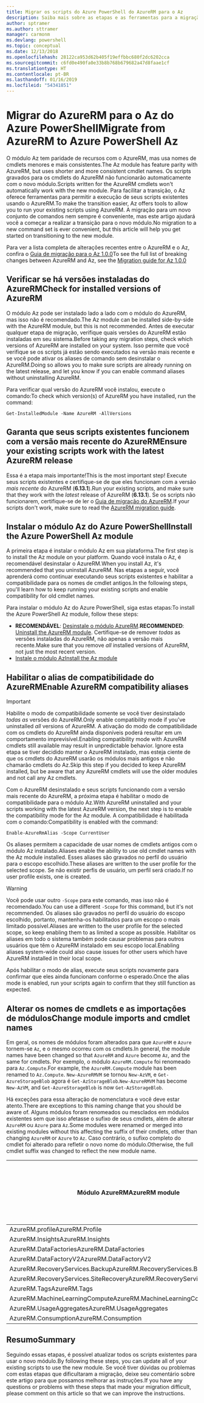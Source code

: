 ```yaml
---
title: Migrar os scripts do Azure PowerShell do AzureRM para o Az
description: Saiba mais sobre as etapas e as ferramentas para a migração de scripts do módulo AzureRM para o novo módulo Az.
author: sptramer
ms.author: sttramer
manager: carmonm
ms.devlang: powershell
ms.topic: conceptual
ms.date: 12/13/2018
ms.openlocfilehash: 28122ca953d62b405f19effbbc680f2dc6202cca
ms.sourcegitcommit: c6fd0e490fa0e33b8b768b679682a47d8faae1cf
ms.translationtype: HT
ms.contentlocale: pt-BR
ms.lasthandoff: 01/16/2019
ms.locfileid: "54341851"
---
```

# <a name="migrate-from-azurerm-to-azure-powershell-az"></a><span data-ttu-id="bb45e-103">Migrar do AzureRM para o Az do Azure PowerShell</span><span class="sxs-lookup"><span data-stu-id="bb45e-103">Migrate from AzureRM to Azure PowerShell Az</span></span>

<span data-ttu-id="bb45e-104">O módulo Az tem paridade de recursos com o AzureRM, mas usa nomes de cmdlets menores e mais consistentes.</span><span class="sxs-lookup"><span data-stu-id="bb45e-104">The Az module has feature parity with AzureRM, but uses shorter and more consistent cmdlet names.</span></span>
<span data-ttu-id="bb45e-105">Os scripts gravados para os cmdlets do AzureRM não funcionarão automaticamente com o novo módulo.</span><span class="sxs-lookup"><span data-stu-id="bb45e-105">Scripts written for the AzureRM cmdlets won't automatically work with the new module.</span></span> <span data-ttu-id="bb45e-106">Para facilitar a transição, o Az oferece ferramentas para permitir a execução de seus scripts existentes usando o AzureRM.</span><span class="sxs-lookup"><span data-stu-id="bb45e-106">To make the transition easier, Az offers tools to allow you to run your existing scripts using AzureRM.</span></span> <span data-ttu-id="bb45e-107">A migração para um novo conjunto de comandos nem sempre é conveniente, mas este artigo ajudará você a começar a realizar a transição para o novo módulo.</span><span class="sxs-lookup"><span data-stu-id="bb45e-107">No migration to a new command set is ever convenient, but this article will help you get started on transitioning to the new module.</span></span>

<span data-ttu-id="bb45e-108">Para ver a lista completa de alterações recentes entre o AzureRM e o Az, confira o [Guia de migração para o Az 1.0.0](migrate-az-1.0.0.md)</span><span class="sxs-lookup"><span data-stu-id="bb45e-108">To see the full list of breaking changes between AzureRM and Az, see the [Migration guide for Az 1.0.0](migrate-az-1.0.0.md)</span></span>

## <a name="check-for-installed-versions-of-azurerm"></a><span data-ttu-id="bb45e-109">Verificar se há versões instaladas do AzureRM</span><span class="sxs-lookup"><span data-stu-id="bb45e-109">Check for installed versions of AzureRM</span></span>

<span data-ttu-id="bb45e-110">O módulo Az pode ser instalado lado a lado com o módulo do AzureRM, mas isso não é recomendado.</span><span class="sxs-lookup"><span data-stu-id="bb45e-110">The Az module can be installed side-by-side with the AzureRM module, but this is not recommended.</span></span> <span data-ttu-id="bb45e-111">Antes de executar qualquer etapa de migração, verifique quais versões do AzureRM estão instaladas em seu sistema.</span><span class="sxs-lookup"><span data-stu-id="bb45e-111">Before taking any migration steps, check which versions of AzureRM are installed on your system.</span></span> <span data-ttu-id="bb45e-112">Isso permite que você verifique se os scripts já estão sendo executados na versão mais recente e se você pode ativar os aliases de comando sem desinstalar o AzureRM.</span><span class="sxs-lookup"><span data-stu-id="bb45e-112">Doing so allows you to make sure scripts are already running on the latest release, and let you know if you can enable command aliases without uninstalling AzureRM.</span></span>

<span data-ttu-id="bb45e-113">Para verificar qual versão do AzureRM você instalou, execute o comando:</span><span class="sxs-lookup"><span data-stu-id="bb45e-113">To check which version(s) of AzureRM you have installed, run the command:</span></span>

```powershell-interactive
Get-InstalledModule -Name AzureRM -AllVersions
```

## <a name="ensure-your-existing-scripts-work-with-the-latest-azurerm-release"></a><span data-ttu-id="bb45e-114">Garanta que seus scripts existentes funcionem com a versão mais recente do AzureRM</span><span class="sxs-lookup"><span data-stu-id="bb45e-114">Ensure your existing scripts work with the latest AzureRM release</span></span>

<span data-ttu-id="bb45e-115">Essa é a etapa mais importante!</span><span class="sxs-lookup"><span data-stu-id="bb45e-115">This is the most important step!</span></span> <span data-ttu-id="bb45e-116">Execute seus scripts existentes e certifique-se de que eles funcionam com a versão _mais recente_ do AzureRM (__6.13.1__).</span><span class="sxs-lookup"><span data-stu-id="bb45e-116">Run your existing scripts, and make sure that they work with the _latest_ release of AzureRM (__6.13.1__).</span></span> <span data-ttu-id="bb45e-117">Se os scripts não funcionarem, certifique-se de ler o [Guia de migração do AzureRM](/powershell/azure/azurerm/migration-guide.6.0.0).</span><span class="sxs-lookup"><span data-stu-id="bb45e-117">If your scripts don't work, make sure to read the [AzureRM migration guide](/powershell/azure/azurerm/migration-guide.6.0.0).</span></span>

## <a name="install-the-azure-powershell-az-module"></a><span data-ttu-id="bb45e-118">Instalar o módulo Az do Azure PowerShell</span><span class="sxs-lookup"><span data-stu-id="bb45e-118">Install the Azure PowerShell Az module</span></span>

<span data-ttu-id="bb45e-119">A primeira etapa é instalar o módulo Az em sua plataforma.</span><span class="sxs-lookup"><span data-stu-id="bb45e-119">The first step is to install the Az module on your platform.</span></span> <span data-ttu-id="bb45e-120">Quando você instala o Az, é recomendável desinstalar o AzureRM.</span><span class="sxs-lookup"><span data-stu-id="bb45e-120">When you install Az, it's recommended that you uninstall AzureRM.</span></span> <span data-ttu-id="bb45e-121">Nas etapas a seguir, você aprenderá como continuar executando seus scripts existentes e habilitar a compatibilidade para os nomes de cmdlet antigos.</span><span class="sxs-lookup"><span data-stu-id="bb45e-121">In the following steps, you'll learn how to keep running your existing scripts and enable compatibility for old cmdlet names.</span></span>

<span data-ttu-id="bb45e-122">Para instalar o módulo Az do Azure PowerShell, siga estas etapas:</span><span class="sxs-lookup"><span data-stu-id="bb45e-122">To install the Azure PowerShell Az module, follow these steps:</span></span>

* <span data-ttu-id="bb45e-123">__RECOMENDÁVEL__: [Desinstale o módulo AzureRM](/powershell/azure/uninstall-az-ps#uninstall-the-azurerm-module).</span><span class="sxs-lookup"><span data-stu-id="bb45e-123">__RECOMMENDED__: [Uninstall the AzureRM module](/powershell/azure/uninstall-az-ps#uninstall-the-azurerm-module).</span></span>
  <span data-ttu-id="bb45e-124">Certifique-se de remover _todas_ as versões instaladas do AzureRM, não apenas a versão mais recente.</span><span class="sxs-lookup"><span data-stu-id="bb45e-124">Make sure that you remove _all_ installed versions of AzureRM, not just the most recent version.</span></span>
* [<span data-ttu-id="bb45e-125">Instale o módulo Az</span><span class="sxs-lookup"><span data-stu-id="bb45e-125">Install the Az module</span></span>](install-az-ps.md)

## <a name="a-namealiasesenable-azurerm-compatibility-aliases"></a><span data-ttu-id="bb45e-126"><a name="aliases"/>Habilitar o alias de compatibilidade do AzureRM</span><span class="sxs-lookup"><span data-stu-id="bb45e-126"><a name="aliases"/>Enable AzureRM compatibility aliases</span></span> 

> [!IMPORTANT]
>
> <span data-ttu-id="bb45e-127">Habilite o modo de compatibilidade somente se você tiver desinstalado _todas as_ versões do AzureRM.</span><span class="sxs-lookup"><span data-stu-id="bb45e-127">Only enable compatibility mode if you've uninstalled _all_ versions of AzureRM.</span></span> <span data-ttu-id="bb45e-128">A ativação do modo de compatibilidade com os cmdlets do AzureRM ainda disponíveis poderá resultar em um comportamento imprevisível.</span><span class="sxs-lookup"><span data-stu-id="bb45e-128">Enabling compatibility mode with AzureRM cmdlets still available may result in unpredictable behavior.</span></span> <span data-ttu-id="bb45e-129">Ignore esta etapa se tiver decidido manter o AzureRM instalado, mas esteja ciente de que os cmdlets do AzureRM usarão os módulos mais antigos e não chamarão cmdlets do Az.</span><span class="sxs-lookup"><span data-stu-id="bb45e-129">Skip this step if you decided to keep AzureRM installed, but be aware that any AzureRM cmdlets will use the older modules and not call any Az cmdlets.</span></span>

<span data-ttu-id="bb45e-130">Com o AzureRM desinstalado e seus scripts funcionando com a versão mais recente do AzureRM, a próxima etapa é habilitar o modo de compatibilidade para o módulo Az.</span><span class="sxs-lookup"><span data-stu-id="bb45e-130">With AzureRM uninstalled and your scripts working with the latest AzureRM version, the next step is to enable the compatibility mode for the Az module.</span></span> <span data-ttu-id="bb45e-131">A compatibilidade é habilitada com o comando:</span><span class="sxs-lookup"><span data-stu-id="bb45e-131">Compatibility is enabled with the command:</span></span>

```powershell-interactive
Enable-AzureRmAlias -Scope CurrentUser
```

<span data-ttu-id="bb45e-132">Os aliases permitem a capacidade de usar nomes de cmdlets antigos com o módulo Az instalado.</span><span class="sxs-lookup"><span data-stu-id="bb45e-132">Aliases enable the ability to use old cmdlet names with the Az module installed.</span></span> <span data-ttu-id="bb45e-133">Esses aliases são gravados no perfil do usuário para o escopo escolhido.</span><span class="sxs-lookup"><span data-stu-id="bb45e-133">These aliases are written to the user profile for the selected scope.</span></span> <span data-ttu-id="bb45e-134">Se não existir perfis de usuário, um perfil será criado.</span><span class="sxs-lookup"><span data-stu-id="bb45e-134">If no user profile exists, one is created.</span></span>

> [!WARNING]
>
> <span data-ttu-id="bb45e-135">Você pode usar outro `-Scope` para este comando, mas isso não é recomendado.</span><span class="sxs-lookup"><span data-stu-id="bb45e-135">You can use a different `-Scope` for this command, but it's not recommended.</span></span> <span data-ttu-id="bb45e-136">Os aliases são gravados no perfil do usuário do escopo escolhido, portanto, mantenha-os habilitados para um escopo o mais limitado possível.</span><span class="sxs-lookup"><span data-stu-id="bb45e-136">Aliases are written to the user profile for the selected scope, so keep enabling them to as limited a scope as possible.</span></span> <span data-ttu-id="bb45e-137">Habilitar os aliases em todo o sistema também pode causar problemas para outros usuários que têm o AzureRM instalado em seu escopo local.</span><span class="sxs-lookup"><span data-stu-id="bb45e-137">Enabling aliases system-wide could also cause issues for other users which have AzureRM installed in their local scope.</span></span>

<span data-ttu-id="bb45e-138">Após habilitar o modo de alias, execute seus scripts novamente para confirmar que eles ainda funcionam conforme o esperado.</span><span class="sxs-lookup"><span data-stu-id="bb45e-138">Once the alias mode is enabled, run your scripts again to confirm that they still function as expected.</span></span> 

## <a name="change-module-imports-and-cmdlet-names"></a><span data-ttu-id="bb45e-139">Alterar os nomes de cmdlets e as importações de módulos</span><span class="sxs-lookup"><span data-stu-id="bb45e-139">Change module imports and cmdlet names</span></span>

<span data-ttu-id="bb45e-140">Em geral, os nomes de módulos foram alterados para que `AzureRM` e `Azure` tornem-se `Az`, e o mesmo ocorreu com os cmdlets.</span><span class="sxs-lookup"><span data-stu-id="bb45e-140">In general, the module names have been changed so that `AzureRM` and `Azure` become `Az`, and the same for cmdlets.</span></span>
<span data-ttu-id="bb45e-141">Por exemplo, o módulo `AzureRM.Compute` foi renomeado para `Az.Compute`.</span><span class="sxs-lookup"><span data-stu-id="bb45e-141">For example, the `AzureRM.Compute` module has been renamed to `Az.Compute`.</span></span> <span data-ttu-id="bb45e-142">`New-AzureRMVM` se tornou `New-AzVM`, e `Get-AzureStorageBlob` agora é `Get-AzStorageBlob`.</span><span class="sxs-lookup"><span data-stu-id="bb45e-142">`New-AzureRMVM` has become `New-AzVM`, and `Get-AzureStorageBlob` is now `Get-AzStorageBlob`.</span></span>

<span data-ttu-id="bb45e-143">Há exceções para essa alteração de nomenclatura e você deve estar atento.</span><span class="sxs-lookup"><span data-stu-id="bb45e-143">There are exceptions to this naming change that you should be aware of.</span></span> <span data-ttu-id="bb45e-144">Alguns módulos foram renomeados ou mesclados em módulos existentes sem que isso afetasse o sufixo de seus cmdlets, além de alterar `AzureRM` ou `Azure` para `Az`.</span><span class="sxs-lookup"><span data-stu-id="bb45e-144">Some modules were renamed or merged into existing modules without this affecting the suffix of their cmdlets, other than changing `AzureRM` or `Azure` to `Az`.</span></span> <span data-ttu-id="bb45e-145">Caso contrário, o sufixo completo do cmdlet foi alterado para refletir o novo nome do módulo.</span><span class="sxs-lookup"><span data-stu-id="bb45e-145">Otherwise, the full cmdlet suffix was changed to reflect the new module name.</span></span>

| <span data-ttu-id="bb45e-146">Módulo AzureRM</span><span class="sxs-lookup"><span data-stu-id="bb45e-146">AzureRM module</span></span> | <span data-ttu-id="bb45e-147">Módulo Az</span><span class="sxs-lookup"><span data-stu-id="bb45e-147">Az module</span></span> | <span data-ttu-id="bb45e-148">O sufixo do cmdlet foi alterado?</span><span class="sxs-lookup"><span data-stu-id="bb45e-148">Cmdlet suffix changed?</span></span> |
|----------------|-----------|------------------------|
| <span data-ttu-id="bb45e-149">AzureRM.profile</span><span class="sxs-lookup"><span data-stu-id="bb45e-149">AzureRM.Profile</span></span> | <span data-ttu-id="bb45e-150">Az.Accounts</span><span class="sxs-lookup"><span data-stu-id="bb45e-150">Az.Accounts</span></span> | <span data-ttu-id="bb45e-151">SIM</span><span class="sxs-lookup"><span data-stu-id="bb45e-151">Yes</span></span> |
| <span data-ttu-id="bb45e-152">AzureRM.Insights</span><span class="sxs-lookup"><span data-stu-id="bb45e-152">AzureRM.Insights</span></span> | <span data-ttu-id="bb45e-153">Az.Monitor</span><span class="sxs-lookup"><span data-stu-id="bb45e-153">Az.Monitor</span></span> | <span data-ttu-id="bb45e-154">SIM</span><span class="sxs-lookup"><span data-stu-id="bb45e-154">Yes</span></span> |
| <span data-ttu-id="bb45e-155">AzureRM.DataFactories</span><span class="sxs-lookup"><span data-stu-id="bb45e-155">AzureRM.DataFactories</span></span> | <span data-ttu-id="bb45e-156">Az.DataFactory</span><span class="sxs-lookup"><span data-stu-id="bb45e-156">Az.DataFactory</span></span> | <span data-ttu-id="bb45e-157">SIM</span><span class="sxs-lookup"><span data-stu-id="bb45e-157">Yes</span></span> |
| <span data-ttu-id="bb45e-158">AzureRM.DataFactoryV2</span><span class="sxs-lookup"><span data-stu-id="bb45e-158">AzureRM.DataFactoryV2</span></span> | <span data-ttu-id="bb45e-159">Az.DataFactory</span><span class="sxs-lookup"><span data-stu-id="bb45e-159">Az.DataFactory</span></span> | <span data-ttu-id="bb45e-160">SIM</span><span class="sxs-lookup"><span data-stu-id="bb45e-160">Yes</span></span> |
| <span data-ttu-id="bb45e-161">AzureRM.RecoveryServices.Backup</span><span class="sxs-lookup"><span data-stu-id="bb45e-161">AzureRM.RecoveryServices.Backup</span></span> | <span data-ttu-id="bb45e-162">Az.RecoveryServices</span><span class="sxs-lookup"><span data-stu-id="bb45e-162">Az.RecoveryServices</span></span> | <span data-ttu-id="bb45e-163">Não </span><span class="sxs-lookup"><span data-stu-id="bb45e-163">No</span></span> |
| <span data-ttu-id="bb45e-164">AzureRM.RecoveryServices.SiteRecovery</span><span class="sxs-lookup"><span data-stu-id="bb45e-164">AzureRM.RecoveryServices.SiteRecovery</span></span> | <span data-ttu-id="bb45e-165">Az.RecoveryServices</span><span class="sxs-lookup"><span data-stu-id="bb45e-165">Az.RecoveryServices</span></span> | <span data-ttu-id="bb45e-166">Não </span><span class="sxs-lookup"><span data-stu-id="bb45e-166">No</span></span> |
| <span data-ttu-id="bb45e-167">AzureRM.Tags</span><span class="sxs-lookup"><span data-stu-id="bb45e-167">AzureRM.Tags</span></span> | <span data-ttu-id="bb45e-168">Az.Resources</span><span class="sxs-lookup"><span data-stu-id="bb45e-168">Az.Resources</span></span> | <span data-ttu-id="bb45e-169">Não </span><span class="sxs-lookup"><span data-stu-id="bb45e-169">No</span></span> |
| <span data-ttu-id="bb45e-170">AzureRM.MachineLearningCompute</span><span class="sxs-lookup"><span data-stu-id="bb45e-170">AzureRM.MachineLearningCompute</span></span> | <span data-ttu-id="bb45e-171">Az.MachineLearning</span><span class="sxs-lookup"><span data-stu-id="bb45e-171">Az.MachineLearning</span></span> | <span data-ttu-id="bb45e-172">Não </span><span class="sxs-lookup"><span data-stu-id="bb45e-172">No</span></span> |
| <span data-ttu-id="bb45e-173">AzureRM.UsageAggregates</span><span class="sxs-lookup"><span data-stu-id="bb45e-173">AzureRM.UsageAggregates</span></span> | <span data-ttu-id="bb45e-174">Az.Billing</span><span class="sxs-lookup"><span data-stu-id="bb45e-174">Az.Billing</span></span> | <span data-ttu-id="bb45e-175">Não </span><span class="sxs-lookup"><span data-stu-id="bb45e-175">No</span></span> |
| <span data-ttu-id="bb45e-176">AzureRM.Consumption</span><span class="sxs-lookup"><span data-stu-id="bb45e-176">AzureRM.Consumption</span></span> | <span data-ttu-id="bb45e-177">Az.Billing</span><span class="sxs-lookup"><span data-stu-id="bb45e-177">Az.Billing</span></span> | <span data-ttu-id="bb45e-178">Não </span><span class="sxs-lookup"><span data-stu-id="bb45e-178">No</span></span> |

## <a name="summary"></a><span data-ttu-id="bb45e-179">Resumo</span><span class="sxs-lookup"><span data-stu-id="bb45e-179">Summary</span></span>

<span data-ttu-id="bb45e-180">Seguindo essas etapas, é possível atualizar todos os scripts existentes para usar o novo módulo.</span><span class="sxs-lookup"><span data-stu-id="bb45e-180">By following these steps, you can update all of your existing scripts to use the new module.</span></span> <span data-ttu-id="bb45e-181">Se você tiver dúvidas ou problemas com estas etapas que dificultaram a migração, deixe seu comentário sobre este artigo para que possamos melhorar as instruções.</span><span class="sxs-lookup"><span data-stu-id="bb45e-181">If you have any questions or problems with these steps that made your migration difficult, please comment on this article so that we can improve the instructions.</span></span>

